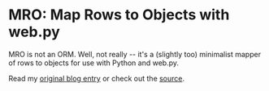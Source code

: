 MRO: Map Rows to Objects with web.py
====================================

MRO is not an ORM. Well, not really -- it's a (slightly too) minimalist mapper
of rows to objects for use with Python and web.py.

Read my [original blog entry](http://blog.brush.co.nz/2010/01/mro/) or check
out the [source](https://github.com/benhoyt/mro/blob/master/mro.py).
